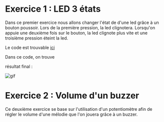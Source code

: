 # Exercice 1 : LED 3 états
Dans ce premier exercice nous allons changer l'état de d'une led grâce à un bouton poussoir. Lors de la première pression, la led clignotera. Lorsqu'on appuie une deuxième fois sur le bouton, la led clignote plus vite et une troisième pression éteint la led.

Le code est trouvable [ici](LED_3_States)

Dans ce code, on trouve 

résultat final :

![gif](https://github.com/HEPL-Dosogne/smartcities/blob/main/GPIO/MicrosoftTeams-video.gif)


# Exercice 2 : Volume d'un buzzer
Ce deuxième exercice se base sur l'utilisation d'un potentiomètre afin de régler le volume d'une mélodie que l'on jouera grâce à un buzzer.
